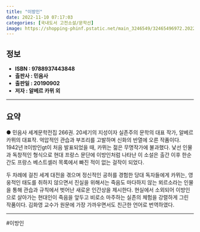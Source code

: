 ```yaml
---
title: "이방인"
date: 2022-11-10 07:17:03
categories: [국내도서 고전소설/문학선]
image: https://shopping-phinf.pstatic.net/main_3246549/32465496972.20221019115228.jpg
---
```


## **정보**

- **ISBN : 9788937443848**
- **출판사 : 민음사**
- **출판일 : 20190902**
- **저자 : 알베르 카뮈 외**

------



## **요약**



● 민음사 세계문학전집 266권. 20세기의 지성이자 실존주의 문학의 대표 작가, 알베르 카뮈의 대표작. 억압적인 관습과 부조리를 고발하며 신화의 반열에 오른 작품이다. 1942년 lt이방인gt이 처음 발표되었을 때, 카뮈는 젊은 무명작가에 불과했다. 낯선 인물과 독창적인 형식으로 현대 프랑스 문단에 이방인처럼 나타난 이 소설은 출간 이후 한순간도 프랑스 베스트셀러 목록에서 빠진 적이 없는 걸작이 되었다.



두 차례에 걸친 세계 대전을 겪으며 정신적인 공허를 경험한 당대 독자들에게 카뮈는, 영웅적인 태도를 취하지 않으면서 진실을 위해서는 죽음도 마다하지 않는 뫼르소라는 인물을 통해 관습과 규칙에서 벗어난 새로운 인간상을 제시한다. 현실에서 소외되어 이방인으로 살아가는 현대인이 죽음을 앞두고 비로소 마주하는 실존의 체험을 강렬하게 그린 작품이다. 김화영 교수가 원문에 가장 가까우면서도 친근한 언어로 번역하였다.



------

#이방인


